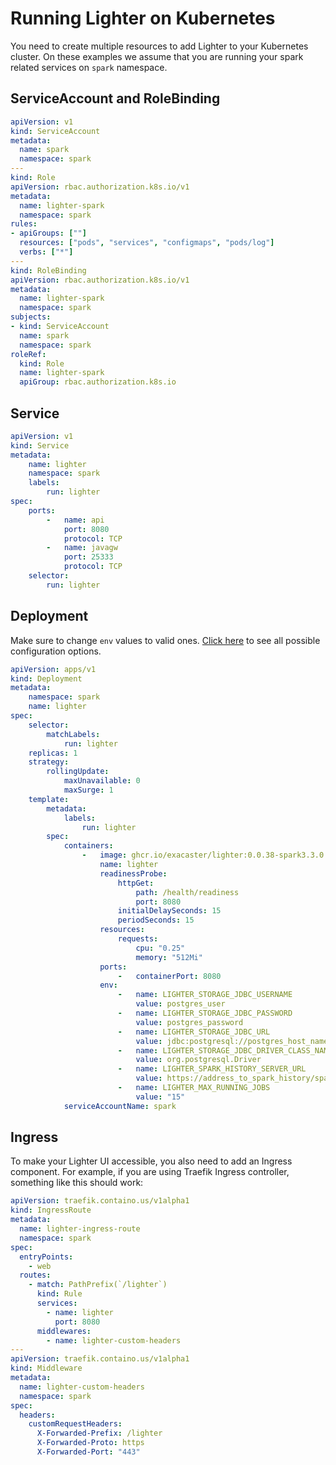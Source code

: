 # Running Lighter on Kubernetes

You need to create multiple resources to add Lighter to your Kubernetes cluster.
On these examples we assume that you are running your spark related services on `spark` namespace.

## ServiceAccount and RoleBinding

```yaml
apiVersion: v1
kind: ServiceAccount
metadata:
  name: spark
  namespace: spark
---
kind: Role
apiVersion: rbac.authorization.k8s.io/v1
metadata:
  name: lighter-spark
  namespace: spark
rules:
- apiGroups: [""]
  resources: ["pods", "services", "configmaps", "pods/log"]
  verbs: ["*"]
---
kind: RoleBinding
apiVersion: rbac.authorization.k8s.io/v1
metadata:
  name: lighter-spark
  namespace: spark
subjects:
- kind: ServiceAccount
  name: spark
  namespace: spark
roleRef:
  kind: Role
  name: lighter-spark
  apiGroup: rbac.authorization.k8s.io
```

## Service
```yaml
apiVersion: v1
kind: Service
metadata:
    name: lighter
    namespace: spark
    labels:
        run: lighter
spec:
    ports:
        -   name: api
            port: 8080
            protocol: TCP
        -   name: javagw
            port: 25333
            protocol: TCP
    selector:
        run: lighter
```

## Deployment

Make sure to change `env` values to valid ones.
[Click here](./configuration.md) to see all possible configuration options.

```yaml
apiVersion: apps/v1
kind: Deployment
metadata:
    namespace: spark
    name: lighter
spec:
    selector:
        matchLabels:
            run: lighter
    replicas: 1
    strategy:
        rollingUpdate:
            maxUnavailable: 0
            maxSurge: 1
    template:
        metadata:
            labels:
                run: lighter
        spec:
            containers:
                -   image: ghcr.io/exacaster/lighter:0.0.38-spark3.3.0
                    name: lighter
                    readinessProbe:
                        httpGet:
                            path: /health/readiness
                            port: 8080
                        initialDelaySeconds: 15
                        periodSeconds: 15
                    resources:
                        requests:
                            cpu: "0.25"
                            memory: "512Mi"
                    ports:
                        -   containerPort: 8080
                    env:
                        -   name: LIGHTER_STORAGE_JDBC_USERNAME
                            value: postgres_user
                        -   name: LIGHTER_STORAGE_JDBC_PASSWORD
                            value: postgres_password
                        -   name: LIGHTER_STORAGE_JDBC_URL
                            value: jdbc:postgresql://postgres_host_name:5432/lighter
                        -   name: LIGHTER_STORAGE_JDBC_DRIVER_CLASS_NAME
                            value: org.postgresql.Driver
                        -   name: LIGHTER_SPARK_HISTORY_SERVER_URL
                            value: https://address_to_spark_history/spark-history
                        -   name: LIGHTER_MAX_RUNNING_JOBS
                            value: "15"
            serviceAccountName: spark
```

## Ingress

To make your Lighter UI accessible, you also need to add an Ingress component.
For example, if you are using Traefik Ingress controller, something like this should work:

```yaml
apiVersion: traefik.containo.us/v1alpha1
kind: IngressRoute
metadata:
  name: lighter-ingress-route
  namespace: spark
spec:
  entryPoints:
    - web
  routes:
    - match: PathPrefix(`/lighter`)
      kind: Rule
      services:
        - name: lighter
          port: 8080
      middlewares:
        - name: lighter-custom-headers
---
apiVersion: traefik.containo.us/v1alpha1
kind: Middleware
metadata:
  name: lighter-custom-headers
  namespace: spark
spec:
  headers:
    customRequestHeaders:
      X-Forwarded-Prefix: /lighter
      X-Forwarded-Proto: https
      X-Forwarded-Port: "443"
```
